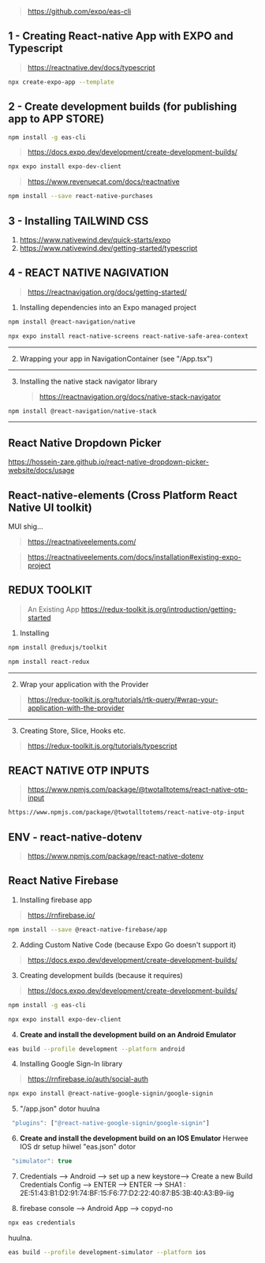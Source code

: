 > https://github.com/expo/eas-cli

## 1 - Creating React-native App with EXPO and Typescript

> https://reactnative.dev/docs/typescript

```bash
npx create-expo-app --template
```

## 2 - Create development builds (for publishing app to APP STORE)

```bash
npm install -g eas-cli
```

> https://docs.expo.dev/development/create-development-builds/

```bash
npx expo install expo-dev-client
```

> https://www.revenuecat.com/docs/reactnative

```bash
npm install --save react-native-purchases
```

## 3 - Installing TAILWIND CSS

1. https://www.nativewind.dev/quick-starts/expo
2. https://www.nativewind.dev/getting-started/typescript

## 4 - REACT NATIVE NAGIVATION

> https://reactnavigation.org/docs/getting-started/

1. Installing dependencies into an Expo managed project

```bash
npm install @react-navigation/native
```

```bash
npx expo install react-native-screens react-native-safe-area-context
```

---

2. Wrapping your app in NavigationContainer​ (see "/App.tsx")

---

3. Installing the native stack navigator library
   > https://reactnavigation.org/docs/native-stack-navigator

```bash
npm install @react-navigation/native-stack
```

---

## React Native Dropdown Picker

https://hossein-zare.github.io/react-native-dropdown-picker-website/docs/usage

## React-native-elements (Cross Platform React Native UI toolkit)

MUI shig...

> https://reactnativeelements.com/

> https://reactnativeelements.com/docs/installation#existing-expo-project

## REDUX TOOLKIT

> An Existing App
> https://redux-toolkit.js.org/introduction/getting-started

1. Installing

```bash
npm install @reduxjs/toolkit
```

```bash
npm install react-redux
```

---

2. Wrap your application with the Provider

> https://redux-toolkit.js.org/tutorials/rtk-query/#wrap-your-application-with-the-provider

---

3.  Creating Store, Slice, Hooks etc.

> https://redux-toolkit.js.org/tutorials/typescript

## REACT NATIVE OTP INPUTS

> https://www.npmjs.com/package/@twotalltotems/react-native-otp-input

```bash
https://www.npmjs.com/package/@twotalltotems/react-native-otp-input
```

## ENV - react-native-dotenv

> https://www.npmjs.com/package/react-native-dotenv

## React Native Firebase

1. Installing firebase app

> https://rnfirebase.io/

```bash
npm install --save @react-native-firebase/app
```

2. Adding Custom Native Code (because Expo Go doesn't support it)

> https://docs.expo.dev/development/create-development-builds/

3. Creating development builds (because it requires)

> https://docs.expo.dev/development/create-development-builds/

```bash
npm install -g eas-cli
```

```bash
npx expo install expo-dev-client
```

4. **Create and install the development build on an Android Emulator**

```bash
eas build --profile development --platform android
```

4. Installing Google Sign-In library

> https://rnfirebase.io/auth/social-auth

```bash
npx expo install @react-native-google-signin/google-signin
```

5. "/app.json" dotor huulna

```js
 "plugins": ["@react-native-google-signin/google-signin"]
```

6. **Create and install the development build on an IOS Emulator** Herwee IOS dr setup hiiwel
   "eas.json" dotor

```js
 "simulator": true
```

7. Credentials --> Android --> set up a new keystore--> Create a new Build Credentials Config --> ENTER --> ENTER --> SHA1 : 2E:51:43:B1:D2:91:74:BF:15:F6:77:D2:22:40:87:B5:3B:40:A3:B9-iig

8. firebase console --> Android App --> copyd-no

```bash
npx eas credentials
```

huulna.

<!-- https://www.youtube.com/watch?v=d_Vf41Sb0v0 -->
<!-- https://www.youtube.com/watch?v=d_Vf41Sb0v0&t=513s -->

```bash
eas build --profile development-simulator --platform ios
```
